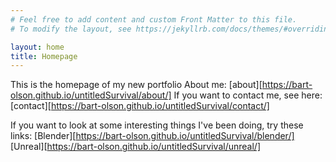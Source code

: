 ```yaml
---
# Feel free to add content and custom Front Matter to this file.
# To modify the layout, see https://jekyllrb.com/docs/themes/#overriding-theme-defaults

layout: home
title: Homepage
---
```


This is the homepage of my new portfolio
About me: [about][https://bart-olson.github.io/untitledSurvival/about/]
If you want to contact me, see here: [contact][https://bart-olson.github.io/untitledSurvival/contact/]

If you want to look at some interesting things I've been doing, try these links:
[Blender][https://bart-olson.github.io/untitledSurvival/blender/]
[Unreal][https://bart-olson.github.io/untitledSurvival/unreal/]
